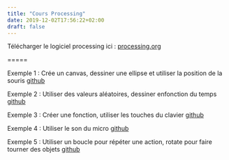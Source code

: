 ```yaml
---
title: "Cours Processing"
date: 2019-12-02T17:56:22+02:00
draft: false
---
```


Télécharger le logiciel processing ici : [processing.org](https://processing.org/)

=====

Exemple 1 : Crée un canvas, dessiner une ellipse et utiliser la position de la souris
[github](https://gist.github.com/etiennebouteille/8e9e1796bf8cf703814d804f92081103)

Exemple 2 : Utiliser des valeurs aléatoires, dessiner enfonction du temps
[github](https://gist.github.com/etiennebouteille/7d44cbc393b3157373952eb9085d8f38)

Exemple 3 : Créer une fonction, utiliser les touches du clavier
[github](https://gist.github.com/etiennebouteille/7cf940b43c90027f4b8746ce5fc787f0)

Exemple 4 : Utiliser le son du micro
[github](https://gist.github.com/etiennebouteille/7cf940b43c90027f4b8746ce5fc787f0)


Exemple 5 : Utiliser un boucle pour répéter une action, rotate pour faire tourner des objets
[github](https://gist.github.com/etiennebouteille/139873624ded0bc0dafe2abf1ce6d40f)